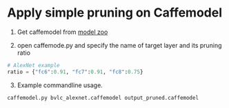 # Apply simple pruning on Caffemodel

1) Get caffemodel from [model zoo](https://github.com/BVLC/caffe/wiki/Model-Zoo)

2) open caffemode.py and specify the name of target layer and its pruning ratio
```python
# AlexNet example
ratio = {"fc6":0.91, "fc7":0.91, "fc8":0.75}
```

3) Example commandline usage.
```
caffemodel.py bvlc_alexnet.caffemodel output_pruned.caffemodel
```
